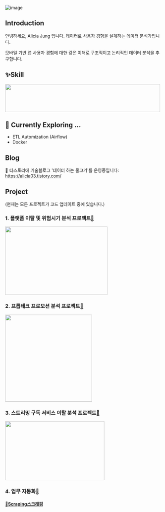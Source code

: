 ![image](https://github.com/user-attachments/assets/8318d724-3af2-42ae-992b-ab8931f5b4b4)

## Introduction 
안녕하세요, Alicia Jung 입니다. 데이터로 사용자 경험을 설계하는 데이터 분석가입니다. 

모바일 기반 앱 사용자 경험에 대한 깊은 이해로 구조적이고 논리적인 데이터 분석을 추구합니다.

## ✨Skill  
<img src="https://github.com/user-attachments/assets/75567d85-e663-48ac-915b-11c6c5fb28ba" width="500" height="90"/>

## 🌱 Currently Exploring ...
- ETL Automization (Airflow)
- Docker
   
## Blog
🔗 티스토리에 기술블로그 '데이터 하는 물고기'를 운영중입니다: https://alicia03.tistory.com/

## Project
(현재는 모든 프로젝트가 코드 업데이트 중에 있습니다.)
### 1. 플랫폼 이탈 및 위험시기 분석 프로젝트[🔗](https://github.com/alicia-here/platform-project.git)
[<img src="https://github.com/user-attachments/assets/8a6ef6c9-0ff7-45a8-a59d-96fa5f327b40" width="330" height="220"/>](https://github.com/alicia-here/platform-project.git)

### 2. 프롭테크 프로모션 분석 프로젝트[🔗](https://github.com/alicia-here/proptech-promtion-project.git)
[<img src="https://github.com/user-attachments/assets/3127644c-eea9-4d5e-a1f8-d48ca780f22d" width="280" height="280"/>](https://github.com/alicia-here/proptech-promtion-project.git)

### 3. 스트리밍 구독 서비스 이탈 분석 프로젝트[🔗](https://github.com/alicia-here/streaming-subsciption-project.git) 
[<img src="https://github.com/user-attachments/assets/f113ad60-247c-4002-a5a5-8902c5a51aaf" width="320" height="190"/>](https://github.com/alicia-here/streaming-subsciption-project.git)

### 4. 업무 자동화[🔗](https://github.com/alicia-here/ecommerce-automization.git)
#### [📁Scraping스크래핑](https://github.com/alicia-here/ecommerce-automization/tree/main/Scraping%EC%8A%A4%ED%81%AC%EB%9E%98%ED%95%91) 

<!---
alicia-here/alicia-here is a ✨ special ✨ repository because its `README.md` (this file) appears on your GitHub profile.
You can click the Preview link to take a look at your changes.
--->
